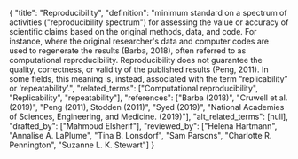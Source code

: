 {
    "title": "Reproducibility",
    "definition": "minimum standard on a spectrum of activities (\"reproducibility spectrum\") for assessing the value or accuracy of scientific claims based on the original methods, data, and code. For instance, where the original researcher's data and computer codes are used to regenerate the results (Barba, 2018), often referred to as computational reproducibility. Reproducibility does not guarantee the quality, correctness, or validity of the published results (Peng, 2011). In some fields, this meaning is, instead, associated with the term “replicability” or ‘repeatability’.",
    "related_terms": ["Computational reproducibility", "Replicability", "repeatability"],
    "references": ["Barba (2018)", "Cruwell et al. (2019)", "Peng (2011), Stodden (2011)", "Syed (2019)", "National Academies of Sciences, Engineering, and Medicine. (2019)"],
    "alt_related_terms": [null],
    "drafted_by": ["Mahmoud Elsherif"],
    "reviewed_by": ["Helena Hartmann", "Annalise A. LaPlume", "Tina B. Lonsdorf", "Sam Parsons", "Charlotte R. Pennington", "Suzanne L. K. Stewart"]
  }
